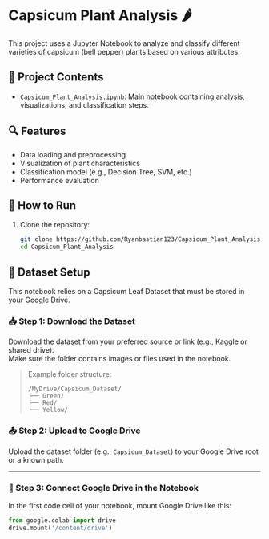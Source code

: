 # Capsicum Plant Analysis 🌶️

This project uses a Jupyter Notebook to analyze and classify different varieties of capsicum (bell pepper) plants based on various attributes.

## 📘 Project Contents

- `Capsicum_Plant_Analysis.ipynb`: Main notebook containing analysis, visualizations, and classification steps.

## 🔍 Features

- Data loading and preprocessing
- Visualization of plant characteristics
- Classification model (e.g., Decision Tree, SVM, etc.)
- Performance evaluation

## 🚀 How to Run

1. Clone the repository:
   ```bash
   git clone https://github.com/Ryanbastian123/Capsicum_Plant_Analysis.git
   cd Capsicum_Plant_Analysis
## 📁 Dataset Setup

This notebook relies on a Capsicum Leaf Dataset that must be stored in your Google Drive.

### 📥 Step 1: Download the Dataset

Download the dataset from your preferred source or link (e.g., Kaggle or shared drive).  
Make sure the folder contains images or files used in the notebook.

> Example folder structure:
> ```
> /MyDrive/Capsicum_Dataset/
> ├── Green/
> ├── Red/
> └── Yellow/
> ```

### 📤 Step 2: Upload to Google Drive

Upload the dataset folder (e.g., `Capsicum_Dataset`) to your Google Drive root or a known path.

---

### 🔗 Step 3: Connect Google Drive in the Notebook

In the first code cell of your notebook, mount Google Drive like this:

```python
from google.colab import drive
drive.mount('/content/drive')
